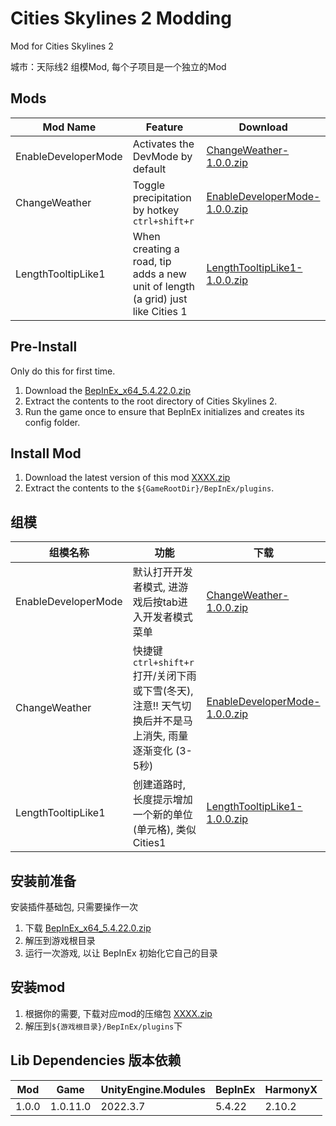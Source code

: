 # Cities Skylines 2 Modding
Mod for Cities Skylines 2

城市：天际线2 组模Mod, 每个子项目是一个独立的Mod

## Mods

| Mod Name                  | Feature                                                                                               | Download                                                                                                                                                  |
| --------                  | -------                                                                                               | -------                                                                                                                                                   |
| EnableDeveloperMode       | Activates the DevMode by default                                                                      | [ChangeWeather-1.0.0.zip](https://github.com/pangliang/Cities-Skyline2-Mods/releases/download/202311041954/ChangeWeather-1.0.0.zip)                       |
| ChangeWeather             | Toggle precipitation by hotkey `ctrl+shift+r`                                                         | [EnableDeveloperMode-1.0.0.zip](https://github.com/pangliang/Cities-Skyline2-Mods/releases/download/202311041954/EnableDeveloperMode-1.0.0.zip)           |
| LengthTooltipLike1        | When creating a road, tip adds a new unit of length (a grid) just like Cities 1                       | [LengthTooltipLike1-1.0.0.zip](https://github.com/pangliang/Cities-Skyline2-Mods/releases/download/202311041954/LengthTooltipLike1-1.0.0.zip)             |

## Pre-Install
Only do this for first time.
1. Download the [BepInEx_x64_5.4.22.0.zip](https://github.com/BepInEx/BepInEx/releases/tag/v5.4.22)
2. Extract the contents to the root directory of Cities Skylines 2.
3. Run the game once to ensure that BepInEx initializes and creates its config folder.

## Install Mod
1. Download the latest version of this mod [XXXX.zip](https://github.com/pangliang/Cities-Skyline2-Mods/releases)
2. Extract the contents to the `${GameRootDir}/BepInEx/plugins`.

## 组模

| 组模名称                  | 功能                                                                                                          | 下载                                                                                                                                                      |
| --------                  | -------                                                                                                       | -------                                                                                                                                                   |
| EnableDeveloperMode       | 默认打开开发者模式, 进游戏后按tab进入开发者模式菜单                                                           | [ChangeWeather-1.0.0.zip](https://github.com/pangliang/Cities-Skyline2-Mods/releases/download/202311041954/ChangeWeather-1.0.0.zip)                       |
| ChangeWeather             | 快捷键 `ctrl+shift+r` 打开/关闭下雨或下雪(冬天), 注意!! 天气切换后并不是马上消失, 雨量逐渐变化 (3-5秒)        | [EnableDeveloperMode-1.0.0.zip](https://github.com/pangliang/Cities-Skyline2-Mods/releases/download/202311041954/EnableDeveloperMode-1.0.0.zip)           |
| LengthTooltipLike1        | 创建道路时, 长度提示增加一个新的单位(单元格), 类似Cities1                                                     | [LengthTooltipLike1-1.0.0.zip](https://github.com/pangliang/Cities-Skyline2-Mods/releases/download/202311041954/LengthTooltipLike1-1.0.0.zip)             |

## 安装前准备
安装插件基础包, 只需要操作一次
1. 下载 [BepInEx_x64_5.4.22.0.zip](https://github.com/BepInEx/BepInEx/releases/tag/v5.4.22)
2. 解压到游戏根目录
3. 运行一次游戏, 以让 BepInEx 初始化它自己的目录

## 安装mod
1. 根据你的需要, 下载对应mod的压缩包 [XXXX.zip](https://github.com/pangliang/Cities-Skyline2-Mods/releases)
2. 解压到`${游戏根目录}/BepInEx/plugins`下

## Lib Dependencies 版本依赖
| Mod      | Game       | UnityEngine.Modules   | BepInEx       | HarmonyX  |
| -------- | -------    | -------               | -------       | -------   |
| 1.0.0    | 1.0.11.0   | 2022.3.7              | 5.4.22        | 2.10.2    |
